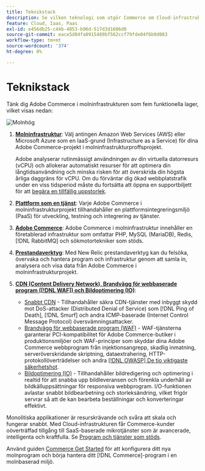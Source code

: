 ```yaml
---
title: Teknikstack
description: Se vilken teknologi som utgör Commerce om Cloud-infrastrukturen.
feature: Cloud, Iaas, Paas
exl-id: e456db25-c44b-4053-b96d-517d3d1606d0
source-git-commit: eace5d84fa0915489bf562ccf79fde04f6b9d083
workflow-type: tm+mt
source-wordcount: '374'
ht-degree: 0%

---
```


# Teknikstack

Tänk dig Adobe Commerce i molninfrastrukturen som fem funktionella lager, vilket visas nedan:

![Molnhög](../../assets/CloudStack.svg)

1. [**Molninfrastruktur**](pro-architecture.md): Välj antingen Amazon Web Services (AWS) eller Microsoft Azure som en IaaS-grund (Infrastructure as a Service) för dina Adobe Commerce-projekt i molninfrastrukturproffsprojekt.

   Adobe analyserar rutinmässigt användningen av din virtuella datorresurs (vCPU) och allokerar automatiskt resurser för att optimera din långtidsanvändning och minska risken för att överskrida din högsta årliga daggräns för vCPU. Om du förväntar dig ökad webbplatstrafik under en viss tidsperiod måste du fortsätta att öppna en supportbiljett för att [begära en tillfällig uppstorlek](https://experienceleague.adobe.com/docs/commerce-knowledge-base/kb/how-to/how-to-request-temporary-magento-upsize.html).

1. [**Plattform som en tjänst**](cloud-architecture.md): Varje Adobe Commerce i molninfrastrukturprojekt tillhandahåller en plattformsintegreringsmiljö (PaaS) för utveckling, testning och integrering av tjänster.
1. [**Adobe Commerce**](../project/overview.md): Adobe Commerce i molninfrastruktur innehåller en företablerad infrastruktur som omfattar PHP, MySQL (MariaDB), Redis, [!DNL RabbitMQ] och sökmotortekniker som stöds.
1. [**Prestandaverktyg**](../monitor/new-relic-service.md): Med New Relic prestandaverktyg kan du felsöka, övervaka och hantera program och infrastruktur genom att samla in, analysera och visa data från Adobe Commerce i molninfrastrukturprojekt.
1. [**CDN (Content Delivery Network), Brandvägg för webbaserade program ([!DNL WAF]) och Bildoptimering (IO)**](../cdn/fastly.md):

   * [Snabbt CDN](../cdn/fastly.md#ddos-protection) - Tillhandahåller säkra CDN-tjänster med inbyggt skydd mot DoS-attacker (Distributed Denial of Service) som [!DNL Ping of Death], [!DNL Smurf] och andra ICMP-baserade (Internet Control Message Protocol) översvämningsattacker.
   * [Brandvägg för webbaserade program (WAF)](../cdn/fastly-waf-service.md) - WAF-tjänsterna garanterar PCI-kompatibilitet för Adobe Commerce-butiker i produktionsmiljöer och WAF-principer som skyddar dina Adobe Commerce webbprogram från injektionsangrepp, skadlig inmatning, serveröverskridande skriptning, dataextrahering, HTTP-protokollöverträdelser och andra [[!DNL OWASP] De tio viktigaste säkerhetshot](https://owasp.org/www-project-top-ten/).
   * [Bildoptimering (IO)](../cdn/fastly-image-optimization.md) - Tillhandahåller bildredigering och optimering i realtid för att snabba upp bildleveransen och förenkla underhåll av bildkälluppsättningar för responsiva webbprogram. I/O-funktionen avlastar snabbt bildbearbetning och storleksändring, vilket frigör servrar så att de kan bearbeta beställningar och konverteringar effektivt.

Monolitiska applikationer är resurskrävande och svåra att skala och fungerar snabbt. Med Cloud-infrastrukturen får Commerce-kunder oöverträffad tillgång till SaaS-baserade mikrotjänster som är avancerade, intelligenta och kraftfulla. Se [Program och tjänster som stöds](cloud-architecture.md#supported-software-and-services).

Använd guiden [Commerce Get Started](../../get-started/overview.md) för att konfigurera ditt nya molnprogram och börja hantera ditt [!DNL Commerce]-program i en molnbaserad miljö.

